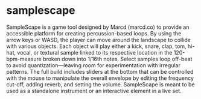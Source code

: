 # samplescape
SampleScape is a game tool designed by Marcd (marcd.co) to provide an accessible platform for creating percussion-based loops. By using the arrow keys or WASD, the player can move around the landscape to collide with various objects. Each object will play either a kick, snare, clap, tom, hi-hat, vocal, or textural sample linked to its respective location in the 120-bpm-measure broken down into 1/16th notes. Select samples loop off-beat to avoid quantization—leaving room for experimentation with irregular patterns. The full build includes sliders at the bottom that can be controlled with the mouse to manipulate the overall envelope by editing the frequency cut-off, adding reverb, and setting the volume. SampleScape is meant to be used as a standalone instrument or an interactive element in a live set.
